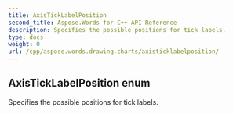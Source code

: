 ```yaml
---
title: AxisTickLabelPosition
second_title: Aspose.Words for C++ API Reference
description: Specifies the possible positions for tick labels. 
type: docs
weight: 0
url: /cpp/aspose.words.drawing.charts/axisticklabelposition/
---
```

## AxisTickLabelPosition enum


Specifies the possible positions for tick labels.


